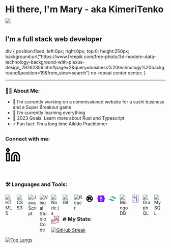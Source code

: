 <!--
**KimeriTenko/KimeriTenko** is a ✨ _special_ ✨ repository because its `README.md` (this file) appears on your GitHub profile.
-->
<h1> Hi there, I'm Mary - aka KimeriTenko
  <img src="https://media.giphy.com/media/hvRJCLFzcasrR4ia7z/giphy.gif" width="30px"/>
</h1>
<!-- [![Website](https://img.shields.io/website?label=codeSTACKr.com&style=for-the-badge&url=https%3A%2F%2Fcodestackr.com)](https://codestackr.com) -->

## I'm a full stack web developer
<div class="banner">
div {
    position:fixed;
    left:0px;
    right:0px;
    top:0;
    height:250px;
    background:url("https://www.freepik.com/free-photo/3d-modern-data-technology-background-with-plexus-design_29262356.htm#page=2&query=business%20technology%20background&position=19&from_view=search") no-repeat center center;
     <!--Image by kjpargeter</a> on Freepik -->
}
</div>

---

### :woman_technologist: About Me:
- 🔭 I’m currently working on a commissioned website for a sushi business and a Super Breakout game
- 🌱 I’m currently learning everything 
- 🥅 2023 Goals: Learn more about Rust and Typescript
- ⚡ Fun fact: I'm a long time Aikido Practitioner
### Connect with me:
[![website](./img/linkedin-light.svg)](https://linkedin.com/in/mary-frye-3b9877247#gh-light-mode-only)
<!-- [![website](./img/linkedin-dark.svg)](https://linkedin.com/in/mary-frye-3b9877247#gh-dark-mode-only) -->
&nbsp;&nbsp; 
<!-- [website]: https://themaryfrye.com-->
### :hammer_and_wrench: Languages and Tools:
<div>
  <img align="left" alt="HTML5" width="26px" src="https://cdn.jsdelivr.net/gh/devicons/devicon/icons/html5/html5-original.svg"        style="padding-right:10px;" />
  <img align="left" alt="CSS3" width="26px" src="https://cdn.jsdelivr.net/gh/devicons/devicon/icons/css3/css3-original.svg"   style="padding-right:10px;" />
  <img align="left" alt="JavaScript" width="26px" src="https://cdn.jsdelivr.net/gh/devicons/devicon/icons/javascript/javascript-original.svg" style="padding-right:10px;" />
  <img align="left" alt="Visual Studio Code" width="26px" src="https://cdn.jsdelivr.net/gh/devicons/devicon/icons/vscode/vscode-original.svg" style="padding-right:10px;" />
  <img align="left" alt="Node.js" width="26px" src="https://cdn.jsdelivr.net/gh/devicons/devicon/icons/nodejs/nodejs-original.svg" style="padding-right:10px;" />
  <img align="left" alt="Git" width="26px" src="https://cdn.jsdelivr.net/gh/devicons/devicon/icons/git/git-original.svg" style="padding-right:10px;" />
  <img align="left" alt="React" width="26px" src="https://cdn.jsdelivr.net/gh/devicons/devicon/icons/react/react-original.svg" style="padding-right:10px;" />
  <img align="left" alt="Git" width="26px" src="https://raw.githubusercontent.com/devicons/devicon/1119b9f84c0290e0f0b38982099a2bd027a48bf1/icons/rust/rust-plain.svg" style="padding-right:10px;" />
  <img align="left" alt="Git" width="26px" src="https://raw.githubusercontent.com/devicons/devicon/1119b9f84c0290e0f0b38982099a2bd027a48bf1/icons/bootstrap/bootstrap-original.svg" style="padding-right:10px;" />
  <img align="left" alt="Git" width="26px" src="https://raw.githubusercontent.com/devicons/devicon/1119b9f84c0290e0f0b38982099a2bd027a48bf1/icons/tailwindcss/tailwindcss-plain.svg" style="padding-right:10px;" />
  <img align="left" alt="MongoDB" width="26px" src="https://cdn.jsdelivr.net/gh/devicons/devicon/icons/mongodb/mongodb-original.svg" style="padding-right:10px;" />
  <img align="left" alt="Git" width="26px" src="https://raw.githubusercontent.com/devicons/devicon/1119b9f84c0290e0f0b38982099a2bd027a48bf1/icons/heroku/heroku-original.svg" style="padding-right:10px;" />
  <img align="left" alt="GraphQL" width="26px" src="https://cdn.jsdelivr.net/gh/devicons/devicon/icons/graphql/graphql-plain.svg" style="padding-right:10px;" />
  <img align="left" alt="MySQL" width="26px" src="https://cdn.jsdelivr.net/gh/devicons/devicon/icons/mysql/mysql-original.svg" style="padding-right:10px;" />
  <img align="left" alt="Git" width="26px" src="https://raw.githubusercontent.com/devicons/devicon/1119b9f84c0290e0f0b38982099a2bd027a48bf1/icons/jest/jest-plain.svg" style="padding-right:10px;" />
</div>

---

### :fire: My Stats:
[![GitHub Streak](http://github-readme-streak-stats.herokuapp.com?user=KimeriTenko&theme=tokyonight&date_format=j%20M%5B%20Y%5D)](https://git.io/streak-stats)  

[![Top Langs](https://github-readme-stats.vercel.app/api/top-langs/?username=KimeriTenko&layout=compact&theme=vision-friendly-dark)](https://github.com/KimeriTenko/github-readme-stats)